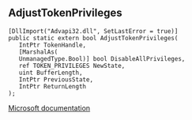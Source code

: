 ## AdjustTokenPrivileges

```
[DllImport("Advapi32.dll", SetLastError = true)]
public static extern bool AdjustTokenPrivileges(
   IntPtr TokenHandle,
   [MarshalAs(
   UnmanagedType.Bool)] bool DisableAllPrivileges,
   ref TOKEN_PRIVILEGES NewState,
   uint BufferLength,
   IntPtr PreviousState,
   IntPtr ReturnLength
);
```

[Microsoft documentation](https://docs.microsoft.com/en-us/windows/win32/api/securitybaseapi/nf-securitybaseapi-adjusttokenprivileges)
